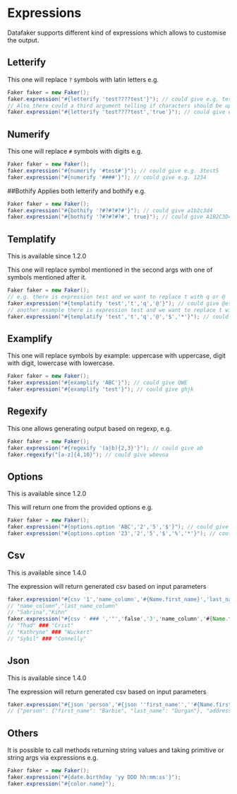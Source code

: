 # Expressions

Datafaker supports different kind of expressions which allows to customise the output. 

## Letterify
This one will replace `?` symbols with latin letters e.g.
```java
Faker faker = new Faker();
faker.expression("#{letterify 'test????test'}"); // could give e.g. testqwastest
// Also there could a third argument telling if characters should be uppercase
faker.expression("#{letterify 'test????test','true'}"); // could give e.g. testSKDLtest
```

## Numerify
This one will replace `#` symbols with digits e.g.
```java
Faker faker = new Faker();
faker.expression("#{numerify '#test#'}"); // could give e.g. 3test5
faker.expression("#{numerify '####'}"); // could give e.g. 1234
```

##Bothify
Applies both letterify and bothify e.g.
```java
Faker faker = new Faker();
faker.expression("#{bothify '?#?#?#?#'}"); // could give a1b2c3d4
faker.expression("#{bothify '?#?#?#?#', true}"); // could give A1B2C3D4
```

## Templatify
This is available since 1.2.0

This one will replace symbol mentioned in the second args with one of symbols mentioned after it.
```java
Faker faker = new Faker();
// e.g. there is expression test and we want to replace t with q or @
faker.expression("#{templatify 'test','t','q','@'}"); // could give @esq
// another example there is expression test and we want to replace t with q or @ or $ or *
faker.expression("#{templatify 'test','t','q','@','$','*'}"); // could give @esq
```

## Examplify
This one will replace symbols by example: uppercase with uppercase, digit with digit, lowercase with lowercase.
```java
Faker faker = new Faker();
faker.expression("#{examplify 'ABC'}"); // could give QWE
faker.expression("#{examplify 'test'}"); // could give ghjk
```

## Regexify
This one allows generating output based on regexp, e.g.
```java
Faker faker = new Faker();
faker.expression("#{regexify '(a|b){2,3}'}"); // could give ab
faker.regexify("[a-z]{4,10}"); // could give wbevoa
```

## Options
This is available since 1.2.0

This will return one from the provided options e.g.
```java
Faker faker = new Faker();
faker.expression("#{options.option 'ABC','2','5','$'}"); // could give $
faker.expression("#{options.option '23','2','5','$','%','*'}"); // could give *
```
## Csv
This is available since 1.4.0

The expression will return generated csv based on input parameters
```java
faker.expression("#{csv '1','name_column','#{Name.first_name}','last_name_column','#{Name.last_name}'}");
// "name_column","last_name_column"
// "Sabrina","Kihn"
faker.expression("#{csv ' ### ','"','false','3','name_column','#{Name.first_name}','last_name_column','#{Name.last_name}'}");
// "Thad" ### "Crist"
// "Kathryne" ### "Wuckert"
// "Sybil" ### "Connelly"
```

## Json
This is available since 1.4.0

The expression will return generated csv based on input parameters
```java
faker.expression("#{json 'person','#{json ''first_name'',''#{Name.first_name}'',''last_name'',''#{Name.last_name}''}','address','#{json ''country'',''#{Address.country}'',''city'',''#{Address.city}''}'}");
// {"person": {"first_name": "Barbie", "last_name": "Durgan"}, "address": {"country": "Albania", "city": "East Catarinahaven"}}

```

## Others
It is possible to call methods returning string values and taking primitive or string args via expressions e.g.
```java
Faker faker = new Faker();
faker.expression("#{date.birthday 'yy DDD hh:mm:ss'}");
faker.expression("#{color.name}");
```
